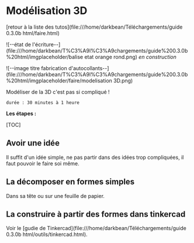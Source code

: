 # Modélisation 3D

[retour à la liste des tutos](file:///home/darkbean/Téléchargements/guide 0.3.0b html/faire.html)

![--état de l'écriture--](file:///home/darkbean/T%C3%A9l%C3%A9chargements/guide%200.3.0b%20html/imgplaceholder/balise etat orange rond.png) *en construction*

![--image titre fabrication d'autocollants--](file:///home/darkbean/T%C3%A9l%C3%A9chargements/guide%200.3.0b%20html/imgplaceholder/faire/modelisation 3D.png)

Modéliser de la 3D c'est pas si compliqué !

```
durée : 30 minutes à 1 heure
```

 

**Les étapes :**

[TOC]

## Avoir une idée

Il suffit d'un idée simple, ne pas partir dans des idées trop compliquées, il faut pouvoir le faire soi même.

## La décomposer en formes simples

Dans sa tête ou sur une feuille de papier.

 

## La construire à partir des formes dans tinkercad

Voir le [gudie de Tinkercad](file:///home/darkbean/Téléchargements/guide 0.3.0b html/outils/tinkercad.html).